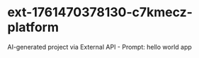 # ext-1761470378130-c7kmecz-platform
AI-generated project via External API - Prompt: hello world app
